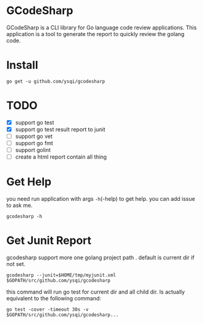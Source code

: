 # GCodeSharp

GCodeSharp is a CLI library for Go language code review applications.
This application is a tool to generate the report to quickly review the golang code.

# Install
```shell
go get -u github.com/ysqi/gcodesharp
```

# TODO

- [x] support go test
- [x] support go test result report to junit
- [ ] support go vet
- [ ] support go fmt
- [ ] support golint
- [ ] create a html report contain all thing

# Get Help
you need run application with args `-h`(-help) to get help.
you can add issue to ask me.
```shell
gcodesharp -h
```

# Get Junit Report

gcodesharp support more one golang project path . default is current dir if not set.

```shell
gcodesharp --junit=$HOME/tmp/myjunit.xml $GOPATH/src/github.com/ysqi/gcodesharp
```
this command will run go test for current dir and all child dir. Is actually equivalent to the following command:
```shell
go test -cover -timeout 30s -v $GOPATH/src/github.com/ysqi/gcodesharp...
```